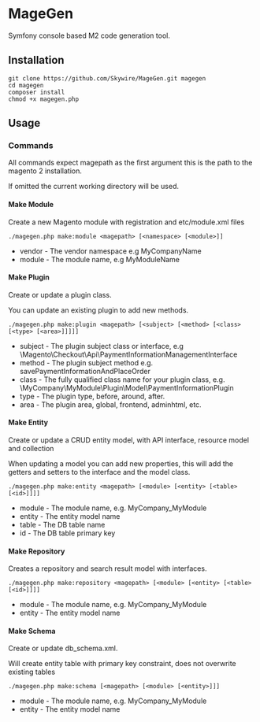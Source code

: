 # MageGen

Symfony console based M2 code generation tool.

## Installation

```
git clone https://github.com/Skywire/MageGen.git magegen
cd magegen
composer install
chmod +x magegen.php
```

## Usage

### Commands

All commands expect magepath as the first argument this is the path to the magento 2 installation.

If omitted the current working directory will be used.

#### Make Module

Create a new Magento module with registration and etc/module.xml files

`./magegen.php make:module <magepath> [<namespace> [<module>]]`

* vendor - The vendor namespace e.g MyCompanyName
* module - The module name, e.g MyModuleName

#### Make Plugin

Create or update a plugin class.

You can update an existing plugin to add new methods.

`./magegen.php make:plugin <magepath> [<subject> [<method> [<class> [<type> [<area>]]]]]`

* subject - The plugin subject class or interface, e.g \Magento\Checkout\Api\PaymentInformationManagementInterface
* method - The plugin subject method e.g. savePaymentInformationAndPlaceOrder
* class - The fully qualified class name for your plugin class, e.g.
  \MyCompany\MyModule\Plugin\Model\PaymentInformationPlugin
* type - The plugin type, before, around, after.
* area - The plugin area, global, frontend, adminhtml, etc.

#### Make Entity

Create or update a CRUD entity model, with API interface, resource model and collection

When updating a model you can add new properties, this will add the getters and setters to the interface and the model
class.

`./magegen.php make:entity <magepath> [<module> [<entity> [<table> [<id>]]]]`

* module - The module name, e.g. MyCompany_MyModule
* entity - The entity model name
* table - The DB table name
* id - The DB table primary key

#### Make Repository

Creates a repository and search result model with interfaces.

`./magegen.php make:repository <magepath> [<module> [<entity> [<table> [<id>]]]]`

* module - The module name, e.g. MyCompany_MyModule
* entity - The entity model name

#### Make Schema

Create or update db_schema.xml.

Will create entity table with primary key constraint, does not overwrite existing tables

`./magegen.php make:schema [<magepath> [<module> [<entity>]]]`

* module - The module name, e.g. MyCompany_MyModule
* entity - The entity model name
